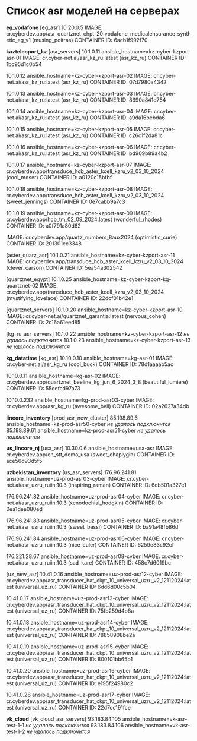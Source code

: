 # Список asr моделей на серверах

**eg_vodafone**
[eg_asr]
10.20.0.5
IMAGE: cr.cyberdev.app/asr_quartznet_chpt_20_vodafone_medicalensurance_synthetic_eg_v1 (musing_poitras) 
CONTAINER ID: 6acb1f992f70


**kazteleoport_kz**
[asr_servers]
10.1.0.11 ansible_hostname=kz-cyber-kzport-asr-01
IMAGE: cr.cyber-net.ai/asr_kz_ru:latest (asr_kz_ru)
CONTAINER ID: 1bc95d1c0b54

10.1.0.12 ansible_hostname=kz-cyber-kzport-asr-02
IMAGE: cr.cyber-net.ai/asr_kz_ru:latest (asr_kz_ru)
CONTAINER ID: 07d7980a4342

10.1.0.13 ansible_hostname=kz-cyber-kzport-asr-03
IMAGE: cr.cyber-net.ai/asr_kz_ru:latest (asr_kz_ru)
CONTAINER ID: 8690a841d754

10.1.0.14 ansible_hostname=kz-cyber-kzport-asr-04
IMAGE: cr.cyber-net.ai/asr_kz_ru:latest (asr_kz_ru)
CONTAINER ID: a9da16bebda6

10.1.0.15 ansible_hostname=kz-cyber-kzport-asr-05
IMAGE: cr.cyber-net.ai/asr_kz_ru:latest (asr_kz_ru)
CONTAINER ID: c26c1f2da81c

10.1.0.16 ansible_hostname=kz-cyber-kzport-asr-06
IMAGE: cr.cyber-net.ai/asr_kz_ru:latest (asr_kz_ru)
CONTAINER ID: bd909b89a4b2

10.1.0.17 ansible_hostname=kz-cyber-kzport-asr-07
IMAGE: cr.cyberdev.app/transduce_hcb_aster_kcell_kzru_v2_03_10_2024 (cool_moser)
CONTAINER ID: a0120c15bfbf

10.1.0.18 ansible_hostname=kz-cyber-kzport-asr-08
IMAGE: cr.cyberdev.app/transduce_hcb_aster_kcell_kzru_v2_03_10_2024 (sweet_jennings)
CONTAINER ID: 0e7cabb9a7c3

10.1.0.19 ansible_hostname=kz-cyber-kzport-asr-09
IMAGE: cr.cyberdev.app/hcb_tm_02_09_2024:latest (wonderful_rhodes)
CONTAINER ID: a0f791a80d62

IMAGE: cr.cyberdev.app/quartz_numbers_8aux2024 (optimistic_curie)
CONTAINER ID: 201301cc3348


[aster_quarz_asr]
10.1.0.21 ansible_hostname=kz-cyber-kzport-asr-11
IMAGE: cr.cyberdev.app/transduce_hcb_aster_kcell_kzru_v2_03_10_2024 (clever_carson)
CONTAINER ID: 5ea54a302542


[quartznet_egypt]
10.1.0.25 ansible_hostname=kz-cyber-kzport-kg-quartznet-02
IMAGE: cr.cyberdev.app/transduce_hcb_aster_kcell_kzru_v2_03_10_2024 (mystifying_lovelace)
CONTAINER ID: 22dcf01b42e1


[quartznet_servers]
10.1.0.20 ansible_hostname=kz-cyber-kzport-asr-10
IMAGE: cr.cyber-net.ai/quartznet_garantia:latest (nervous_cohen)
CONTAINER ID: 2c16a61eed85


[kg_ru_asr_servers]
10.1.0.22 ansible_hostname=kz-cyber-kzport-asr-12 *не удалось подключится*
10.1.0.23 ansible_hostname=kz-cyber-kzport-asr-13 *не удалось подключится*


**kg_datatime**
[kg_asr]
10.10.0.10 ansible_hostname=kg-asr-01
IMAGE: cr.cyber-net.ai/asr_kg_ru (cool_buck)
CONTAINER ID: 78d1aaaab5ac

10.10.0.11 ansible_hostname=kg-asr-02
IMAGE: cr.cyberdev.app/quartznet_beeline_kg_jun_6_2024_3_8 (beautiful_lumiere)
CONTAINER ID: 55cefcd97a73

10.10.0.232 ansible_hostname=kg-prod-asr03-cyber
IMAGE: cr.cyberdev.app/asr_kg_ru (awesome_bell)
CONTAINER ID: 02a2627a34db


**lincore_inventory**
[prod_asr_new_cluster]
85.198.89.6  ansible_hostname=kz-prod-asr50-cyber *не удалось подключится*
85.198.89.61 ansible_hostname=kz-prod-asr51-cyber *не удалось подключится*


**us_lincore_nj**
[usa_asr]
10.30.0.6 ansible_hostname=usa-asr
IMAGE: cr.cyberdev.app/en_stt_demo_usa (sweet_chaplygin)
CONTAINER ID: ace56d93d5f5


**uzbekistan_inventory**
[us_asr_servers]
176.96.241.81 ansible_hostname=uz-prod-asr03-cyber
IMAGE: cr.cyber-net.ai/asr_uzru_ruiin:10.3 (inspiring_raman)
CONTAINER ID: 6cb501a327e1

176.96.241.82 ansible_hostname=uz-prod-asr04-cyber
IMAGE: cr.cyber-net.ai/asr_uzru_ruiin:10.3 (xenodochial_hodgkin)
CONTAINER ID: 0ea1dee080ed

176.96.241.83 ansible_hostname=uz-prod-asr05-cyber
IMAGE: cr.cyber-net.ai/asr_uzru_ruiin:10.3 (sweet_bassi)
CONTAINER ID: ba91a48fb86d

176.96.241.84 ansible_hostname=uz-prod-asr06-cyber
IMAGE: cr.cyber-net.ai/asr_uzru_ruiin:10.3 (nice_euler)
CONTAINER ID: 6259e83c92cf

176.221.28.67 ansible_hostname=uz-prod-asr08-cyber
IMAGE: cr.cyber-net.ai/asr_uzru_ruiin:10.3 (sad_kare)
CONTAINER ID: 458c7d6019bc


[uz_new_asr]
10.41.0.16 ansible_hostname=uz-prod-asr12-cyber
IMAGE: cr.cyberdev.app/asr_transducer_hat_ckpt_10_universal_uzru_v2_12112024:latest (universal_uz_ru)
CONTAINER ID: 6dd6d00c5b04

10.41.0.17 ansible_hostname=uz-prod-asr13-cyber
IMAGE: cr.cyberdev.app/asr_transducer_hat_ckpt_10_universal_uzru_v2_12112024:latest (universal_uz_ru)
CONTAINER ID: 75fb259d4b8a

10.41.0.18 ansible_hostname=uz-prod-asr14-cyber
IMAGE: cr.cyberdev.app/asr_transducer_hat_ckpt_10_universal_uzru_v2_12112024:latest (universal_uz_ru)
CONTAINER ID: 78858908be2a

10.41.0.19 ansible_hostname=uz-prod-asr15-cyber
IMAGE: cr.cyberdev.app/asr_transducer_hat_ckpt_10_universal_uzru_v2_12112024:latest (universal_uz_ru)
CONTAINER ID: 800101bb65b1

10.41.0.20 ansible_hostname=uz-prod-asr16-cyber
IMAGE: cr.cyberdev.app/asr_transducer_hat_ckpt_10_universal_uzru_v2_12112024:latest (universal_uz_ru)
CONTAINER ID: e195f24980c2

10.41.0.28 ansible_hostname=uz-prod-asr17-cyber
IMAGE: cr.cyberdev.app/asr_transducer_hat_ckpt_10_universal_uzru_v2_12112024:latest (universal_uz_ru)
CONTAINER ID: 22d7cc191fce


**vk_cloud**
[vk_cloud_asr_servers]
93.183.84.105 ansible_hostname=vk-asr-test-1-1 *не удалось подключится*
93.183.84.106 ansible_hostname=vk-asr-test-1-2 *не удалось подключится*














